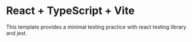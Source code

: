 # React + TypeScript + Vite

This template provides a minimal testing practice with react testing library and jest.
